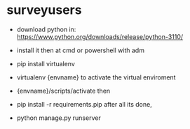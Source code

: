 # surveyusers

+ download python in: https://www.python.org/downloads/release/python-3110/

+ install it
then at cmd or powershell with adm
+ pip install virtualenv

+ virtualenv {envname}
to activate the virtual enviroment
+ {envname}/scripts/activate
then
+ pip install -r requirements.pip
after all its done,
+ python manage.py runserver